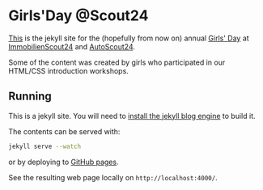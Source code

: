 # Girls'Day @Scout24

[This](http://scout24.github.io/girls-day/) is the jekyll site for the (hopefully from now on) annual [Girls' Day](http://www.girls-day.de/)
at [ImmobilienScout24](https://www.immobilienscout24.de/) and [AutoScout24](https://www.autoscout24.de/).

Some of the content was created by girls who participated in our HTML/CSS introduction workshops.


## Running
This is a jekyll site.
You will need to [install the jekyll blog engine](https://jekyllrb.com/docs/installation/) to build it.

The contents can be served with:

```bash
jekyll serve --watch
```

or by deploying to [GitHub pages](https://pages.github.com/).

See the resulting web page locally on `http://localhost:4000/`.
